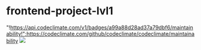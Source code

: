 # frontend-project-lvl1
"!https://api.codeclimate.com/v1/badges/a99a88d28ad37a79dbf6/maintainability!":https://codeclimate.com/github/codeclimate/codeclimate/maintainability
![](https://github.com/actions/hello-world/workflows/.github/workflows/main.yml/badge.svg)
